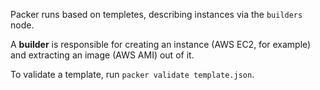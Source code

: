 Packer runs based on templetes, describing instances via the `builders` node.

A **builder** is responsible for creating an instance (AWS EC2, for example) and extracting an image (AWS AMI) out of it.

To validate a template, run `packer validate template.json`.